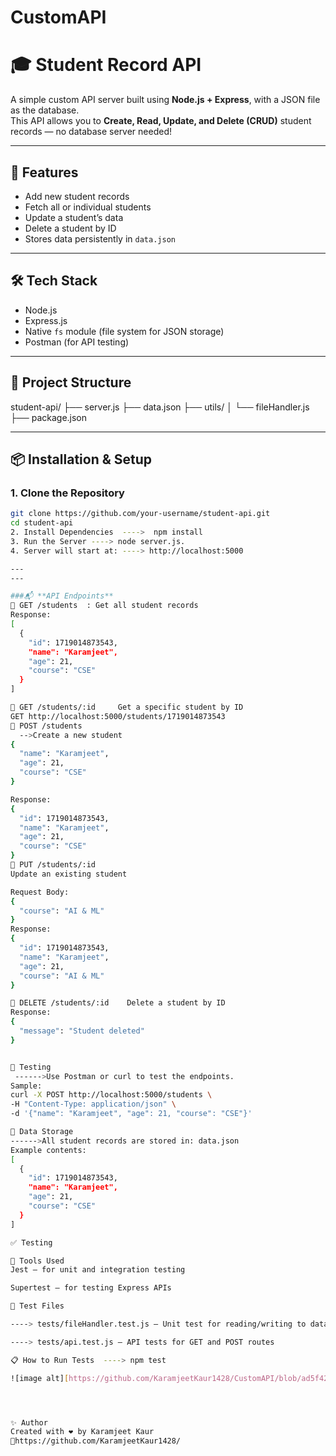 # CustomAPI

# 🎓 Student Record API
A simple custom API server built using **Node.js + Express**, with a JSON file as the database.  
This API allows you to **Create, Read, Update, and Delete (CRUD)** student records — no database server needed!

---
## 🚀 Features
- Add new student records
- Fetch all or individual students
- Update a student’s data
- Delete a student by ID
- Stores data persistently in `data.json`

---
## 🛠️ Tech Stack
- Node.js
- Express.js
- Native `fs` module (file system for JSON storage)
- Postman (for API testing)

---

## 📁 Project Structure
student-api/
├── server.js
├── data.json
├── utils/
│ └── fileHandler.js
├── package.json

---

## 📦 Installation & Setup

### 1. Clone the Repository

```bash
git clone https://github.com/your-username/student-api.git
cd student-api
2. Install Dependencies  ---->  npm install
3. Run the Server ----> node server.js.
4. Server will start at: ----> http://localhost:5000

---
---

###📬 **API Endpoints**
🔹 GET /students  : Get all student records
Response:
[
  {
    "id": 1719014873543,
    "name": "Karamjeet",
    "age": 21,
    "course": "CSE"
  }
]

🔹 GET /students/:id     Get a specific student by ID
GET http://localhost:5000/students/1719014873543
🔹 POST /students
  -->Create a new student
{
  "name": "Karamjeet",
  "age": 21,
  "course": "CSE"
}

Response:
{
  "id": 1719014873543,
  "name": "Karamjeet",
  "age": 21,
  "course": "CSE"
}
🔹 PUT /students/:id
Update an existing student

Request Body:
{
  "course": "AI & ML"
}
Response:
{
  "id": 1719014873543,
  "name": "Karamjeet",
  "age": 21,
  "course": "AI & ML"
}

🔹 DELETE /students/:id    Delete a student by ID
Response:
{
  "message": "Student deleted"
}


🧪 Testing
 ------>Use Postman or curl to test the endpoints.
Sample:
curl -X POST http://localhost:5000/students \
-H "Content-Type: application/json" \
-d '{"name": "Karamjeet", "age": 21, "course": "CSE"}'

📂 Data Storage
------>All student records are stored in: data.json
Example contents:
[
  {
    "id": 1719014873543,
    "name": "Karamjeet",
    "age": 21,
    "course": "CSE"
  }
]

✅ Testing

🧪 Tools Used
Jest – for unit and integration testing

Supertest – for testing Express APIs

📂 Test Files

----> tests/fileHandler.test.js – Unit test for reading/writing to data.json

----> tests/api.test.js – API tests for GET and POST routes

📋 How to Run Tests  ----> npm test

![image alt][https://github.com/KaramjeetKaur1428/CustomAPI/blob/ad5f422deb9af48d37cc8e28992d01c804506982/test.coverage.png]




✨ Author
Created with ❤️ by Karamjeet Kaur
🔗https://github.com/KaramjeetKaur1428/
